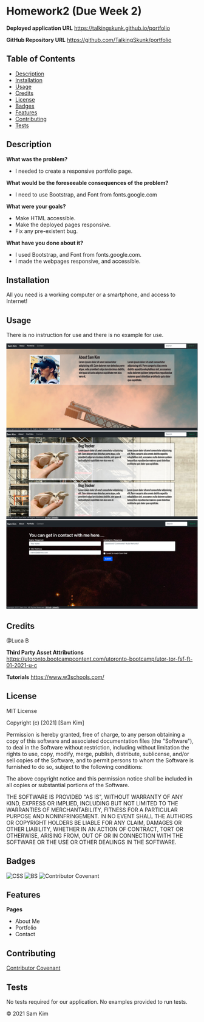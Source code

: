 # Homework2 (Due Week 2)

**Deployed application URL**
https://talkingskunk.github.io/portfolio

**GitHub Repository URL**
https://github.com/TalkingSkunk/portfolio


## Table of Contents

* [Description](#description)
* [Installation](#installation)
* [Usage](#usage)
* [Credits](#credits)
* [License](#license)
* [Badges](#badges)
* [Features](#features)
* [Contributing](#contributing)
* [Tests](#tests)




## Description 

**What was the problem?**
- I needed to create a responsive portfolio page.

**What would be the foreseeable consequences of the problem?**
- I need to use Bootstrap, and Font from fonts.google.com

**What were your goals?**
- Make HTML accessible.
- Make the deployed pages responsive.
- Fix any pre-existent bug.

**What have you done about it?**
- I used Bootstrap, and Font from fonts.google.com.
- I made the webpages responsive, and accessible.


## Installation

All you need is a working computer or a smartphone, and access to Internet!


## Usage 

There is no instruction for use and there is no example for use.

![Screenshot of working 'About Me'](./assets/images/about.png)
![Screenshot of working 'Portfolio'](./assets/images/portfolio.png)
![Screenshot of working 'Contact Me'](./assets/images/contact.png)


## Credits

@Luca B

**Third Party Asset Attributions**
https://utoronto.bootcampcontent.com/utoronto-bootcamp/utor-tor-fsf-ft-01-2021-u-c

**Tutorials**
https://www.w3schools.com/


## License

MIT License

Copyright (c) [2021] [Sam Kim]

Permission is hereby granted, free of charge, to any person obtaining a copy
of this software and associated documentation files (the "Software"), to deal
in the Software without restriction, including without limitation the rights
to use, copy, modify, merge, publish, distribute, sublicense, and/or sell
copies of the Software, and to permit persons to whom the Software is
furnished to do so, subject to the following conditions:

The above copyright notice and this permission notice shall be included in all
copies or substantial portions of the Software.

THE SOFTWARE IS PROVIDED "AS IS", WITHOUT WARRANTY OF ANY KIND, EXPRESS OR
IMPLIED, INCLUDING BUT NOT LIMITED TO THE WARRANTIES OF MERCHANTABILITY,
FITNESS FOR A PARTICULAR PURPOSE AND NONINFRINGEMENT. IN NO EVENT SHALL THE
AUTHORS OR COPYRIGHT HOLDERS BE LIABLE FOR ANY CLAIM, DAMAGES OR OTHER
LIABILITY, WHETHER IN AN ACTION OF CONTRACT, TORT OR OTHERWISE, ARISING FROM,
OUT OF OR IN CONNECTION WITH THE SOFTWARE OR THE USE OR OTHER DEALINGS IN THE
SOFTWARE.


## Badges

![CSS](https://img.shields.io/badge/HTML%2FCSS-100%25-blue)
![BS](https://img.shields.io/badge/Bootstrap%205.0-Rebel-purple)
![Contributor Covenant](https://img.shields.io/badge/Contributor%20Covenant-v2.0%20adopted-ff69b4.svg)


## Features

**Pages**
- About Me
- Portfolio
- Contact


## Contributing

[Contributor Covenant](https://www.contributor-covenant.org/version/2/0/code_of_conduct/code_of_conduct.md)


## Tests

No tests required for our application. No examples provided to run tests.

&copy; 2021 Sam Kim
